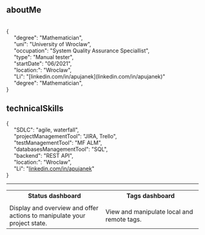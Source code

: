 ## aboutMe
<br>
{<br>
&nbsp;&nbsp;&nbsp;&nbsp;&nbsp;"degree": "Mathematician",<br>
&nbsp;&nbsp;&nbsp;&nbsp;&nbsp;"uni": "University of Wroclaw",<br>
&nbsp;&nbsp;&nbsp;&nbsp;&nbsp;"occupation": "System Quality Assurance Speciallist",<br>
&nbsp;&nbsp;&nbsp;&nbsp;&nbsp;"type": "Manual tester",<br>
&nbsp;&nbsp;&nbsp;&nbsp;&nbsp;"startDate": "06/2021",<br>
&nbsp;&nbsp;&nbsp;&nbsp;&nbsp;"location:": "Wroclaw",<br>
&nbsp;&nbsp;&nbsp;&nbsp;&nbsp;"Li": "[linkedin.com/in/apujanek](linkedin.com/in/apujanek)"<br>
&nbsp;&nbsp;&nbsp;&nbsp;&nbsp;"degree": "Mathematician",<br>
}


## technicalSkills
{<br>
&nbsp;&nbsp;&nbsp;&nbsp;&nbsp;"SDLC": "agile, waterfall",<br>
&nbsp;&nbsp;&nbsp;&nbsp;&nbsp;"projectManagementTool": "JIRA, Trello",<br>
&nbsp;&nbsp;&nbsp;&nbsp;&nbsp;"testManagementTool": "MF ALM",<br>
&nbsp;&nbsp;&nbsp;&nbsp;&nbsp;"databasesManagementTool": "SQL",<br>
&nbsp;&nbsp;&nbsp;&nbsp;&nbsp;"backend": "REST API",<br>
&nbsp;&nbsp;&nbsp;&nbsp;&nbsp;"location:": "Wroclaw",<br>
&nbsp;&nbsp;&nbsp;&nbsp;&nbsp;"Li": "[linkedin.com/in/apujanek](linkedin.com/in/apujanek)"<br>
}
***
<table>
    <tr>
        <th>Status dashboard</th>
        <th>Tags dashboard</th>
    </tr>
    <tr>
        <td width="50%">           
        </td>
        <td width="50%">         
        </td>
    </tr>
    <tr>
        <td width="50%">Display and overview and offer actions to manipulate your project state.</td>
        <td width="50%">View and manipulate local and remote tags.</td>
    </tr>
</table>
